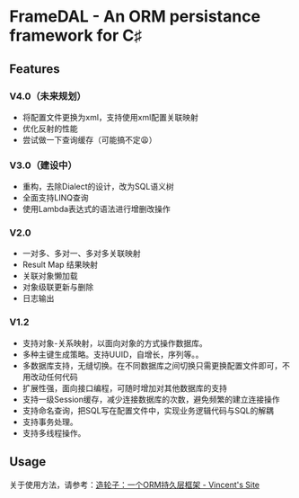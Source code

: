 # FrameDAL - An ORM persistance framework for C♯

## Features

### V4.0（未来规划）

 - 将配置文件更换为xml，支持使用xml配置关联映射
 - 优化反射的性能
 - 尝试做一下查询缓存（可能搞不定:weary:）

### V3.0（建设中）

 - 重构，去除Dialect的设计，改为SQL语义树
 - 全面支持LINQ查询
 - 使用Lambda表达式的语法进行增删改操作

### V2.0

 - 一对多、多对一、多对多关联映射
 - Result Map 结果映射
 - 关联对象懒加载
 - 对象级联更新与删除
 - 日志输出

### V1.2

 - 支持对象-关系映射，以面向对象的方式操作数据库。
 - 多种主键生成策略。支持UUID，自增长，序列等。。
 - 多数据库支持，无缝切换。在不同数据库之间切换只需更换配置文件即可，不用改动任何代码
 - 扩展性强，面向接口编程，可随时增加对其他数据库的支持
 - 支持一级Session缓存，减少连接数据库的次数，避免频繁的建立连接操作
 - 支持命名查询，把SQL写在配置文件中，实现业务逻辑代码与SQL的解耦
 - 支持事务处理。
 - 支持多线程操作。

## Usage

关于使用方法，请参考：[造轮子：一个ORM持久层框架 - Vincent's Site](http://www.liuwenjun.info/2015/11/14/FrameDAL/)
